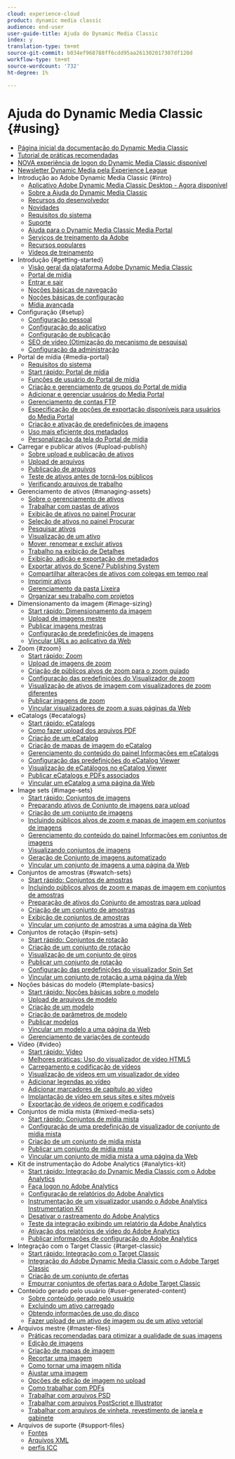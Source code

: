 ```yaml
---
cloud: experience-cloud
product: dynamic media classic
audience: end-user
user-guide-title: Ajuda do Dynamic Media Classic
index: y
translation-type: tm+mt
source-git-commit: b034ef968788ff6cdd95aa261302017307df120d
workflow-type: tm+mt
source-wordcount: '732'
ht-degree: 1%

---
```



# Ajuda do Dynamic Media Classic {#using}

+ [Página inicial da documentação do Dynamic Media Classic](home.md)
+ [Tutorial de práticas recomendadas](https://docs.adobe.com/content/help/en/experience-manager-learn/dynamic-media-classic-tutorial/overview.html)
+ [NOVA experiência de logon do Dynamic Media Classic disponível](new-ui-2020.md)
+ [Newsletter Dynamic Media pela Experience League](dynamic-media-newsletter.md)
+ Introdução ao Adobe Dynamic Media Classic {#intro}
   + [Aplicativo Adobe Dynamic Media Classic Desktop - Agora disponível](dynamic-media-classic-desktop-app.md)
   + [Sobre a Ajuda do Dynamic Media Classic](introduction.md)
   + [Recursos do desenvolvedor](developer-resources.md)
   + [Novidades](whats-new.md)
   + [Requisitos do sistema](system-requirements.md)
   + [Suporte](support.md)
   + [Ajuda para o Dynamic Media Classic Media Portal](help-scene7-media-portal.md)
   + [Serviços de treinamento da Adobe](training-services.md)
   + [Recursos populares](popular-resources.md)
   + [Vídeos de treinamento](training-videos.md)
+ Introdução {#getting-started}
   + [Visão geral da plataforma Adobe Dynamic Media Classic](scene7-platform-overview.md)
   + [Portal de mídia](media-portal.md)
   + [Entrar e sair](signing-out.md)
   + [Noções básicas de navegação](navigation-basics.md)
   + [Noções básicas de configuração](setup-basics.md)
   + [Mídia avançada](rich-media.md)
+ Configuração {#setup}
   + [Configuração pessoal](personal-setup.md)
   + [Configuração do aplicativo](application-setup.md)
   + [Configuração de publicação](publish-setup.md)
   + [SEO de vídeo (Otimização do mecanismo de pesquisa)](video-seo-search-engine-optimization.md)
   + [Configuração da administração](administration-setup.md)
+ Portal de mídia {#media-portal}
   + [Requisitos do sistema](system-requirements-1.md)
   + [Start rápido: Portal de mídia](quick-start-media-portal-administration.md)
   + [Funções de usuário do Portal de mídia](media-portal-user-roles.md)
   + [Criação e gerenciamento de grupos do Portal de mídia](creating-media-portal-groups.md)
   + [Adicionar e gerenciar usuários do Media Portal](adding-media-portal-users.md)
   + [Gerenciamento de contas FTP](ftp-accounts.md)
   + [Especificação de opções de exportação disponíveis para usuários do Media Portal](specifying-export-options-available-media.md)
   + [Criação e ativação de predefinições de imagens](creating-enabling-image-presets.md)
   + [Uso mais eficiente dos metadados](making-efficient-metadata.md)
   + [Personalização da tela do Portal de mídia](customizing-media-portal-screen.md)
+ Carregar e publicar ativos {#upload-publish}
   + [Sobre upload e publicação de ativos](about-asset-upload-publish.md)
   + [Upload de arquivos](uploading-files.md)
   + [Publicação de arquivos ](publishing-files.md)
   + [Teste de ativos antes de torná-los públicos](testing-assets-making-them-public.md)
   + [Verificando arquivos de trabalho](checking-job-files.md)
+ Gerenciamento de ativos {#managing-assets}
   + [Sobre o gerenciamento de ativos](about-managing-assets.md)
   + [Trabalhar com pastas de ativos](asset-folders.md)
   + [Exibição de ativos no painel Procurar](viewing-assets-browse-panel.md)
   + [Seleção de ativos no painel Procurar](selecting-assets-browse-panel.md)
   + [Pesquisar ativos](searching-assets.md)
   + [Visualização de um ativo](previewing-asset.md)
   + [Mover, renomear e excluir ativos](moving-renaming-deleting-assets.md)
   + [Trabalho na exibição de Detalhes ](detail-view.md)
   + [Exibição, adição e exportação de metadados](viewing-adding-exporting-metadata.md)
   + [Exportar ativos do Scene7 Publishing System](exporting-assets-scene7-publishing-system.md)
   + [Compartilhar alterações de ativos com colegas em tempo real](sharing-asset-changes-peers-real.md)
   + [Imprimir ativos](printing-assets.md)
   + [Gerenciamento da pasta Lixeira](trash-folder.md)
   + [Organizar seu trabalho com projetos](organizing-projects.md)
+ Dimensionamento da imagem {#image-sizing}
   + [Start rápido: Dimensionamento da imagem](quick-start-image-sizing.md)
   + [Upload de imagens mestre](uploading-master-images.md)
   + [Publicar imagens mestras](publishing-master-images.md)
   + [Configuração de predefinições de imagens](setting-image-presets.md)
   + [Vincular URLs ao aplicativo da Web](linking-urls-web-application.md)
+ Zoom {#zoom}
   + [Start rápido: Zoom](quick-start-zoom.md)
   + [Upload de imagens de zoom](uploading-zoom-images.md)
   + [Criação de públicos alvos de zoom para o zoom guiado](creating-zoom-targets-guided-zoom.md)
   + [Configuração das predefinições do Visualizador de zoom](setting-zoom-viewer-presets.md)
   + [Visualização de ativos de imagem com visualizadores de zoom diferentes](previewing-image-assets-different-zoom.md)
   + [Publicar imagens de zoom](publishing-zoom-images.md)
   + [Vincular visualizadores de zoom a suas páginas da Web](linking-zoom-viewers-web-pages.md)
+ eCatalogs {#ecatalogs}
   + [Start rápido: eCatalogs](quick-start-ecatalog.md)
   + [Como fazer upload dos arquivos PDF](uploading-pdf-files.md)
   + [Criação de um eCatalog](creating-ecatalog.md)
   + [Criação de mapas de imagem do eCatalog](creating-ecatalog-image-maps.md)
   + [Gerenciamento do conteúdo do painel Informações em eCatalogs](info-panel-content.md)
   + [Configuração das predefinições do eCatalog Viewer](setting-ecatalog-viewer-presets.md)
   + [Visualização de eCatálogos no eCatalog Viewer](previewing-ecatalogs-ecatalog-viewer.md)
   + [Publicar eCatalogs e PDFs associados](publishing-ecatalogs-associated-pdfs.md)
   + [Vincular um eCatalog a uma página da Web](linking-ecatalog-web-page.md)
+ Image sets {#image-sets}
   + [Start rápido: Conjuntos de imagens](quick-start-image-sets.md)
   + [Preparando ativos de Conjunto de imagens para upload](preparing-image-set-assets-upload.md)
   + [Criação de um conjunto de imagens](creating-image-set.md)
   + [Incluindo públicos alvos de zoom e mapas de imagem em conjuntos de imagens](including-zoom-targets-image-maps.md)
   + [Gerenciamento do conteúdo do painel Informações em conjuntos de imagens](info-panel-content-1.md)
   + [Visualizando conjuntos de imagens](viewing-image-sets.md)
   + [Geração de Conjunto de imagens automatizado](automated-image-set-generation.md)
   + [Vincular um conjunto de imagens a uma página da Web](linking-image-set-web-page.md)
+ Conjuntos de amostras {#swatch-sets}
   + [Start rápido: Conjuntos de amostras](quick-start-swatch-sets.md)
   + [Incluindo públicos alvos de zoom e mapas de imagem em conjuntos de amostras](including-zoom-targets-image-maps-1.md)
   + [Preparação de ativos do Conjunto de amostras para upload](preparing-swatch-set-assets-upload.md)
   + [Criação de um conjunto de amostras](creating-swatch-set.md)
   + [Exibição de conjuntos de amostras](viewing-swatch-sets.md)
   + [Vincular um conjunto de amostras a uma página da Web](linking-swatch-set-web-page.md)
+ Conjuntos de rotação {#spin-sets}
   + [Start rápido: Conjuntos de rotação](quick-start-spin-sets.md)
   + [Criação de um conjunto de rotação](creating-spin-set.md)
   + [Visualização de um conjunto de giros](previewing-spin-set.md)
   + [Publicar um conjunto de rotação](publishing-spin-set.md)
   + [Configuração das predefinições do visualizador Spin Set](setting-spin-set-viewer-presets.md)
   + [Vincular um conjunto de rotação a uma página da Web](linking-spin-set-web-page.md)
+ Noções básicas do modelo {#template-basics}
   + [Start rápido: Noções básicas sobre o modelo](quick-start-template-basics.md)
   + [Upload de arquivos de modelo](uploading-template-files.md)
   + [Criação de um modelo](creating-template.md)
   + [Criação de parâmetros de modelo](creating-template-parameters.md)
   + [Publicar modelos](publishing-templates.md)
   + [Vincular um modelo a uma página da Web](linking-template-web-page.md)
   + [Gerenciamento de variações de conteúdo](content-variations.md)
+ Vídeo {#video}
   + [Start rápido: Vídeo](quick-start-video.md)
   + [Melhores práticas: Uso do visualizador de vídeo HTML5](best-practice-using-html5-video.md)
   + [Carregamento e codificação de vídeos](uploading-encoding-videos.md)
   + [Visualização de vídeos em um visualizador de vídeo](previewing-videos-video-viewer.md)
   + [Adicionar legendas ao vídeo](adding-captions-video.md)
   + [Adicionar marcadores de capítulo ao vídeo](adding-chapter-markers-video.md)
   + [Implantação de vídeo em seus sites e sites móveis](deploying-video-websites-mobile-sites.md)
   + [Exportação de vídeos de origem e codificados](exporting-source-encoded-videos.md)
+ Conjuntos de mídia mista {#mixed-media-sets}
   + [Start rápido: Conjuntos de mídia mista](quick-start-mixed-media-sets.md)
   + [Configuração de uma predefinição de visualizador de conjunto de mídia mista](setting-mixed-media-set-viewer.md)
   + [Criação de um conjunto de mídia mista](creating-mixed-media-set.md)
   + [Publicar um conjunto de mídia mista](publishing-mixed-media-set.md)
   + [Vincular um conjunto de mídia mista a uma página da Web](linking-mixed-media-set-web.md)
+ Kit de instrumentação do Adobe Analytics {#analytics-kit}
   + [Start rápido: Integração do Dynamic Media Classic com o Adobe Analytics](quick-start-integrating-scene7-analytics.md)
   + [Faça logon no Adobe Analytics](log-analytics.md)
   + [Configuração de relatórios do Adobe Analytics](configuring-analytics-reports.md)
   + [Instrumentação de um visualizador usando o Adobe Analytics Instrumentation Kit](instrumenting-viewer-using-analytics-instrumentation.md)
   + [Desativar o rastreamento do Adobe Analytics](disabling-analytics-tracking.md)
   + [Teste da integração exibindo um relatório da Adobe Analytics](testing-integration-viewing-analytics-report.md)
   + [Ativação dos relatórios de vídeo do Adobe Analytics](enabling-analytics-video-reports.md)
   + [Publicar informações de configuração do Adobe Analytics](publishing-analytics-configuration-information.md)
+ Integração com o Target Classic {#target-classic}
   + [Start rápido: Integração com o Target Classic](quick-start-target-classic-integration.md)
   + [Integração do Adobe Dynamic Media Classic com o Adobe Target Classic](integrating-scene7-target-classic.md)
   + [Criação de um conjunto de ofertas](creating-offer-set.md)
   + [Empurrar conjuntos de ofertas para o Adobe Target Classic](pushing-offer-sets-target-classic.md)
+ Conteúdo gerado pelo usuário {#user-generated-content}
   + [Sobre conteúdo gerado pelo usuário](about-ugc.md)
   + [Excluindo um ativo carregado](deleting-uploaded-asset.md)
   + [Obtendo informações de uso do disco](getting-disk-usage-information.md)
   + [Fazer upload de um ativo de imagem ou de um ativo vetorial](uploading-image-asset-or-vector.md)
+ Arquivos mestre {#master-files}
   + [Práticas recomendadas para otimizar a qualidade de suas imagens](best-practices-optimizing-quality-images.md)
   + [Edição de imagens](editing-images.md)
   + [Criação de mapas de imagem](creating-image-maps.md)
   + [Recortar uma imagem](cropping-image.md)
   + [Como tornar uma imagem nítida](sharpening-image.md)
   + [Ajustar uma imagem](adjusting-image.md)
   + [Opções de edição de imagem no upload](image-editing-options-upload.md)
   + [Como trabalhar com PDFs](pdfs.md)
   + [Trabalhar com arquivos PSD ](psd-files.md)
   + [Trabalhar com arquivos PostScript e Illustrator](postscript-illustrator-files.md)
   + [Trabalhar com arquivos de vinheta, revestimento de janela e gabinete](vignette-window-covering-cabinet-files.md)
+ Arquivos de suporte {#support-files}
   + [Fontes](fonts.md)
   + [Arquivos XML](xml-files.md)
   + [perfis ICC](icc-profiles.md)
